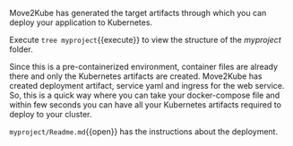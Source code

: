 Move2Kube has generated the target artifacts through which you can deploy your application to Kubernetes.

Execute `tree myproject`{{execute}} to view the structure of the *myproject* folder.

Since this is a pre-containerized environment, container files are already there and only the Kubernetes artifacts are created. Move2Kube has created deployment artifact, service yaml and ingress for the web service. So, this is a quick way where you can take your docker-compose file and within few seconds you can have all your Kubernetes artifacts required to deploy to your cluster.

`myproject/Readme.md`{{open}} has the instructions about the deployment.
